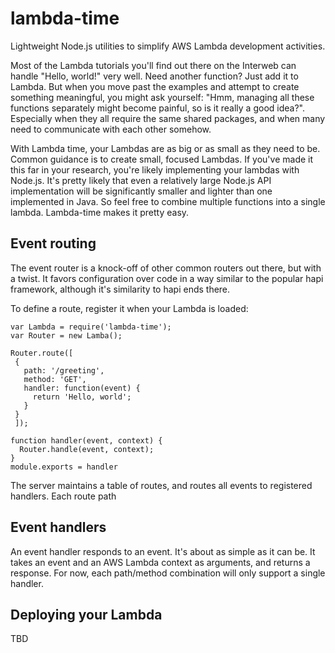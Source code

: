 # lambda-time
Lightweight Node.js utilities to simplify AWS Lambda development activities.  

Most of the Lambda tutorials you'll find out there on the Interweb can handle "Hello, world!" very well.  Need another function? Just add it to Lambda. But when you move past the examples and attempt to create something meaningful, you might ask yourself: "Hmm, managing all these functions separately might become painful, so is it really a good idea?".  Especially when they all require the same shared packages, and when many need to communicate with each other somehow.

With Lambda time, your Lambdas are as big or as small as they need to be.  Common guidance is to create small, focused Lambdas. If you've made it this far in your research, you're likely implementing your lambdas with Node.js.  It's pretty likely that even a relatively large Node.js API implementation will be significantly smaller and lighter than one implemented in Java.  So feel free to combine multiple functions into a single lambda.  Lambda-time makes it pretty easy.

## Event routing

The event router is a knock-off of other common routers out there, but with
a twist.  It favors configuration over code in a way similar to the popular hapi framework, although it's similarity to hapi ends there.  

To define a route, register it when your Lambda is loaded:
```
var Lambda = require('lambda-time');
var Router = new Lamba();

Router.route([
 {
   path: '/greeting',
   method: 'GET',
   handler: function(event) {
     return 'Hello, world';
   }
 }
 ]);

function handler(event, context) {
  Router.handle(event, context);
}
module.exports = handler
```
The server maintains a table of routes, and routes all events to registered handlers. Each route path

## Event handlers
An event handler responds to an event. It's about as simple as it can be. It takes an event and an AWS Lambda context as arguments, and returns a response.  For now, each path/method combination will only support a single handler.

## Deploying your Lambda

TBD
